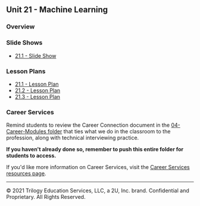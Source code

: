 ## Unit 21 - Machine Learning

### Overview

### Slide Shows

* [21.1 - Slide Show](https://drive.google.com/open?id=157zggSgnaPyNHjDFlpMScMG-IMxZRYMhy34oKDcyfd0)

### Lesson Plans

* [21.1 - Lesson Plan](1/LessonPlan.md)
* [21.2 - Lesson Plan](2/LessonPlan.md)
* [21.3 - Lesson Plan](3/LessonPlan.md)

### Career Services

Remind students to review the Career Connection document in the [04-Career-Modules folder](../../04-Career-Modules/) that ties what we do in the classroom to the profession, along with technical interviewing practice.

**If you haven't already done so, remember to push this entire folder for students to access.**

If you'd like more information on Career Services, visit the [Career Services resources page](https://mycareerspot.org/).

- - -

© 2021 Trilogy Education Services, LLC, a 2U, Inc. brand. Confidential and Proprietary. All Rights Reserved.
